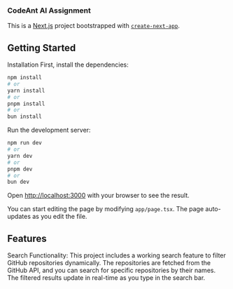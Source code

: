 ### CodeAnt AI Assignment

This is a [Next.js](https://nextjs.org) project bootstrapped with [`create-next-app`](https://nextjs.org/docs/app/api-reference/cli/create-next-app).

## Getting Started

Installation
First, install the dependencies:

```bash
npm install 
# or
yarn install
# or
pnpm install
# or
bun install
```

Run the development server:

```bash
npm run dev
# or
yarn dev
# or
pnpm dev
# or
bun dev
```

Open [http://localhost:3000](http://localhost:3000) with your browser to see the result.

You can start editing the page by modifying `app/page.tsx`. The page auto-updates as you edit the file.

## Features

Search Functionality: This project includes a working search feature to filter GitHub repositories dynamically. The repositories are fetched from the GitHub API, and you can search for specific repositories by their names. The filtered results update in real-time as you type in the search bar.

